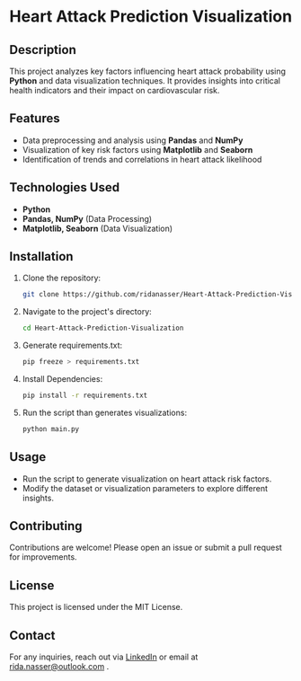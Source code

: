 # Heart Attack Prediction Visualization  

## Description  
This project analyzes key factors influencing heart attack probability using **Python** and data visualization techniques. It provides insights into critical health indicators and their impact on cardiovascular risk.  

## Features  
- Data preprocessing and analysis using **Pandas** and **NumPy**  
- Visualization of key risk factors using **Matplotlib** and **Seaborn**  
- Identification of trends and correlations in heart attack likelihood  

## Technologies Used  
- **Python**  
- **Pandas, NumPy** (Data Processing)  
- **Matplotlib, Seaborn** (Data Visualization)  

## Installation  
1. Clone the repository:
   
   ```bash
   git clone https://github.com/ridanasser/Heart-Attack-Prediction-Visualization.git

2. Navigate to the project's directory:
   
   ```bash
   cd Heart-Attack-Prediction-Visualization

3. Generate requirements.txt:
   
   ```bash
   pip freeze > requirements.txt

4. Install Dependencies:
   
   ```bash
   pip install -r requirements.txt

5. Run the script than generates visualizations:
   ```bash
   python main.py

## Usage
- Run the script to generate visualization on heart attack risk factors.
- Modify the dataset or visualization parameters to explore different insights.

## Contributing
Contributions are welcome! Please open an issue or submit a pull request for improvements.

## License
This project is licensed under the MIT License.

## Contact
For any inquiries, reach out via [LinkedIn](www.linkedin.com/in/ridanasser/) or email at [rida.nasser@outlook.com](mailto:rida.nasser@outlook.com) .
